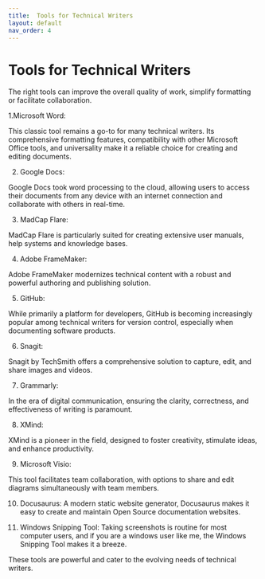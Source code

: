 ```yaml
---
title:  Tools for Technical Writers
layout: default
nav_order: 4
---
```


# Tools for Technical Writers
The right tools can improve the overall quality of work, simplify formatting or facilitate collaboration. 

1.Microsoft Word:

This classic tool remains a go-to for many technical writers. Its comprehensive formatting features, compatibility with other Microsoft Office tools, and universality make it a reliable choice for creating and editing documents.

2. Google Docs:

Google Docs took word processing to the cloud, allowing users to access their documents from any device with an internet connection and collaborate with others in real-time.

3. MadCap Flare:

MadCap Flare is particularly suited for creating extensive user manuals, help systems and knowledge bases. 

4. Adobe FrameMaker:
 
Adobe FrameMaker modernizes technical content with a robust and powerful authoring and publishing solution.

5. GitHub:

While primarily a platform for developers, GitHub is becoming increasingly popular among technical writers for version control, especially when documenting software products. 

6. Snagit:

Snagit by TechSmith offers a comprehensive solution to capture, edit, and share images and videos. 

7. Grammarly:

In the era of digital communication, ensuring the clarity, correctness, and effectiveness of writing is paramount.

8. XMind:

XMind is a pioneer in the field, designed to foster creativity, stimulate ideas, and enhance productivity.

9. Microsoft Visio:

This tool  facilitates team collaboration, with options to share and edit diagrams simultaneously with team members.

10. Docusaurus:
A modern static website generator, Docusaurus makes it easy to create and maintain Open Source documentation websites. 


11. Windows Snipping Tool:
Taking screenshots is routine for most computer users, and if you are a windows user like me, the Windows Snipping Tool makes it a breeze.


These tools are powerful and cater to the evolving needs of technical writers.

